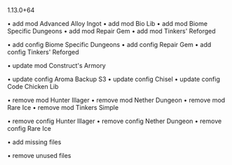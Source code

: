 1.13.0+64

• add mod Advanced Alloy Ingot
• add mod Bio Lib
• add mod Biome Specific Dungeons
• add mod Repair Gem
• add mod Tinkers' Reforged

• add config Biome Specific Dungeons
• add config Repair Gem
• add config Tinkers' Reforged

• update mod Construct's Armory

• update config Aroma Backup S3
• update config Chisel
• update config Code Chicken Lib

• remove mod Hunter Illager
• remove mod Nether Dungeon
• remove mod Rare Ice
• remove mod Tinkers Simple

• remove config Hunter Illager
• remove config Nether Dungeon
• remove config Rare Ice

• add missing files

• remove unused files
